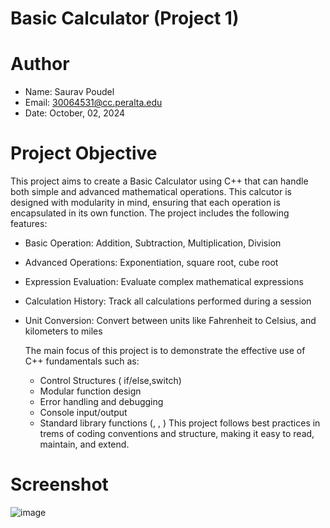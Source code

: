 # Basic Calculator (Project 1)

# Author
* Name: Saurav Poudel
* Email: 30064531@cc.peralta.edu
* Date: October, 02, 2024

# Project Objective
This project aims to create a Basic Calculator using C++ that can handle both simple and advanced mathematical operations. This calcutor is designed with modularity in mind, ensuring that each operation is encapsulated in its own function. The project includes the following features:
* Basic Operation: Addition, Subtraction, Multiplication, Division
* Advanced Operations: Exponentiation, square root, cube root
* Expression Evaluation: Evaluate complex mathematical expressions
* Calculation History: Track all calculations performed during a session
* Unit Conversion: Convert between units like Fahrenheit to Celsius, and kilometers to miles

  The main focus of this project is to demonstrate the effective use of C++ fundamentals such as:
  * Control Structures ( if/else,switch)
  * Modular function design
  * Error handling and debugging
  * Console input/output
  * Standard library functions (<cmath>, <vector>, <sstream>)
This project follows best practices in trems of coding conventions and structure, making it easy to read, maintain, and extend.

 # Screenshot
 ![image](https://github.com/user-attachments/assets/2a2de276-fb58-4b8c-b815-f4ed842a48ad)

 
    
